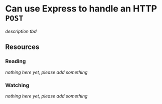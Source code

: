 # Can use Express to handle an HTTP `POST`

_description tbd_

## Resources

### Reading

_nothing here yet, please add something_

### Watching

_nothing here yet, please add something_
